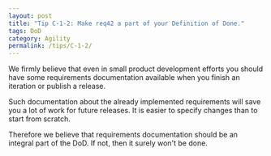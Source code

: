 ```yaml
---
layout: post
title: "Tip C-1-2: Make req42 a part of your Definition of Done."
tags: DoD
category: Agility
permalink: /tips/C-1-2/
---
```


We firmly believe that even in small product development efforts you should have some requirements documentation available when you finish an iteration or publish a release.

Such documentation about the already implemented requirements will save you a lot of work for future releases. It is easier to specify changes than to start from scratch.

Therefore we believe that requirements documentation should be an integral part of the DoD. If not, then it surely won't be done.